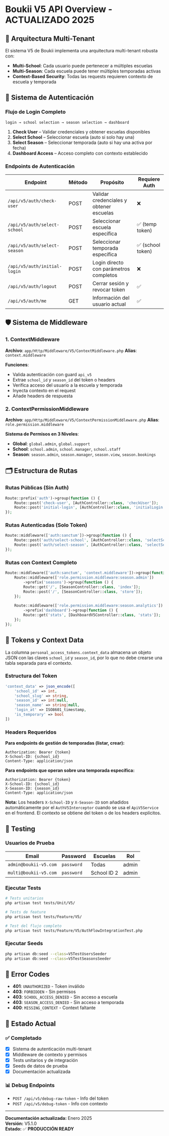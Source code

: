 # Boukii V5 API Overview - ACTUALIZADO 2025

## 🎯 Arquitectura Multi-Tenant

El sistema V5 de Boukii implementa una arquitectura multi-tenant robusta con:

- **Multi-School**: Cada usuario puede pertenecer a múltiples escuelas
- **Multi-Season**: Cada escuela puede tener múltiples temporadas activas
- **Context-Based Security**: Todas las requests requieren contexto de escuela y temporada

## 🔐 Sistema de Autenticación

### Flujo de Login Completo

```text
login → school selection → season selection → dashboard
```

1. **Check User** – Validar credenciales y obtener escuelas disponibles
2. **Select School** – Seleccionar escuela (auto si solo hay una)
3. **Select Season** – Seleccionar temporada (auto si hay una activa por fecha)
4. **Dashboard Access** – Acceso completo con contexto establecido

### Endpoints de Autenticación

| Endpoint | Método | Propósito | Requiere Auth |
|----------|--------|-----------|---------------|
| `/api/v5/auth/check-user` | POST | Validar credenciales y obtener escuelas | ❌ |
| `/api/v5/auth/select-school` | POST | Seleccionar escuela específica | ✅ (temp token) |
| `/api/v5/auth/select-season` | POST | Seleccionar temporada específica | ✅ (school token) |
| `/api/v5/auth/initial-login` | POST | Login directo con parámetros completos | ❌ |
| `/api/v5/auth/logout` | POST | Cerrar sesión y revocar token | ✅ |
| `/api/v5/auth/me` | GET | Información del usuario actual | ✅ |

## 🛡️ Sistema de Middleware

### 1. ContextMiddleware
**Archivo**: `app/Http/Middleware/V5/ContextMiddleware.php`
**Alias**: `context.middleware`

**Funciones**:
- Valida autenticación con guard `api_v5`
- Extrae `school_id` y `season_id` del token o headers
- Verifica acceso del usuario a la escuela y temporada
- Inyecta contexto en el request
- Añade headers de respuesta

### 2. ContextPermissionMiddleware
**Archivo**: `app/Http/Middleware/V5/ContextPermissionMiddleware.php`
**Alias**: `role.permission.middleware`

**Sistema de Permisos en 3 Niveles**:
- **Global**: `global.admin`, `global.support`
- **School**: `school.admin`, `school.manager`, `school.staff`
- **Season**: `season.admin`, `season.manager`, `season.view`, `season.bookings`

## 🗂️ Estructura de Rutas

### Rutas Públicas (Sin Auth)
```php
Route::prefix('auth')->group(function () {
    Route::post('check-user', [AuthController::class, 'checkUser']);
    Route::post('initial-login', [AuthController::class, 'initialLogin']);
});
```

### Rutas Autenticadas (Solo Token)
```php
Route::middleware(['auth:sanctum'])->group(function () {
    Route::post('auth/select-school', [AuthController::class, 'selectSchool']);
    Route::post('auth/select-season', [AuthController::class, 'selectSeason']);
});
```

### Rutas con Context Completo
```php
Route::middleware(['auth:sanctum', 'context.middleware'])->group(function () {
    Route::middleware(['role.permission.middleware:season.admin'])
        ->prefix('seasons')->group(function () {
        Route::get('/', [SeasonController::class, 'index']);
        Route::post('/', [SeasonController::class, 'store']);
    });
    
    Route::middleware(['role.permission.middleware:season.analytics'])
        ->prefix('dashboard')->group(function () {
        Route::get('stats', [DashboardV5Controller::class, 'stats']);
    });
});
```

## 🎪 Tokens y Context Data

La columna `personal_access_tokens.context_data` almacena un objeto JSON con las claves `school_id` y `season_id`, por lo que no debe crearse una tabla separada para el contexto.

### Estructura del Token
```php
'context_data' => json_encode([
    'school_id' => int,
    'school_slug' => string,
    'season_id' => int|null,
    'season_name' => string|null,
    'login_at' => ISO8601_timestamp,
    'is_temporary' => bool
])
```

### Headers Requeridos

**Para endpoints de gestión de temporadas (listar, crear):**
```http
Authorization: Bearer {token}
X-School-ID: {school_id}
Content-Type: application/json
```

**Para endpoints que operan sobre una temporada específica:**
```http
Authorization: Bearer {token}
X-School-ID: {school_id}
X-Season-ID: {season_id}
Content-Type: application/json
```

**Nota:** Los headers `X-School-ID` y `X-Season-ID` son añadidos automáticamente por el `AuthV5Interceptor` cuando se usa el `ApiV5Service` en el frontend. El contexto se obtiene del token o de los headers explícitos.

## 🧪 Testing

### Usuarios de Prueba
| Email | Password | Escuelas | Rol |
|-------|----------|----------|-----|
| `admin@boukii-v5.com` | `password` | Todas | admin |
| `multi@boukii-v5.com` | `password` | School ID 2 | admin |

### Ejecutar Tests
```bash
# Tests unitarios
php artisan test tests/Unit/V5/

# Tests de feature
php artisan test tests/Feature/V5/

# Test del flujo completo
php artisan test tests/Feature/V5/AuthFlowIntegrationTest.php
```

### Ejecutar Seeds
```bash
php artisan db:seed --class=V5TestUsersSeeder
php artisan db:seed --class=V5TestSeasonsSeeder
```

## 🚨 Error Codes

- **401**: `UNAUTHORIZED` - Token inválido
- **403**: `FORBIDDEN` - Sin permisos
- **403**: `SCHOOL_ACCESS_DENIED` - Sin acceso a escuela
- **403**: `SEASON_ACCESS_DENIED` - Sin acceso a temporada
- **400**: `MISSING_CONTEXT` - Context faltante

## 🔄 Estado Actual

### ✅ Completado
- [x] Sistema de autenticación multi-tenant
- [x] Middleware de contexto y permisos
- [x] Tests unitarios y de integración
- [x] Seeds de datos de prueba
- [x] Documentación actualizada

### 📊 Debug Endpoints
- `POST /api/v5/debug-raw-token` - Info del token
- `POST /api/v5/debug-token` - Info con contexto

---

**Documentación actualizada:** Enero 2025  
**Versión:** V5.1.0  
**Estado:** ✅ **PRODUCCIÓN READY**
